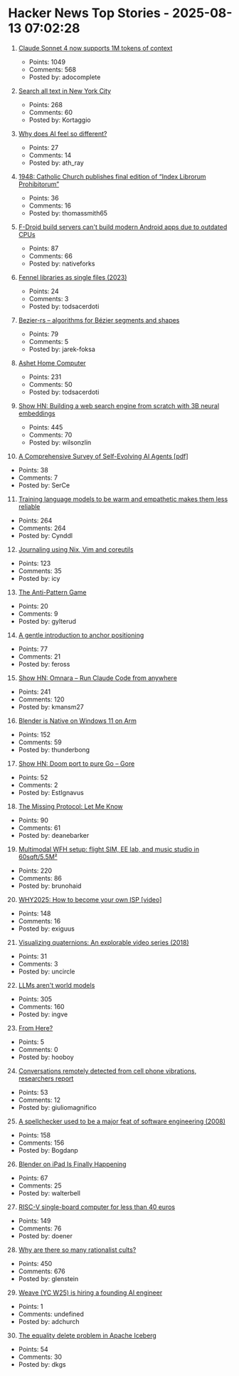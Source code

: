 # Hacker News Top Stories - 2025-08-13 07:02:28

1. [Claude Sonnet 4 now supports 1M tokens of context](https://www.anthropic.com/news/1m-context)
   - Points: 1049
   - Comments: 568
   - Posted by: adocomplete

2. [Search all text in New York City](https://www.alltext.nyc/)
   - Points: 268
   - Comments: 60
   - Posted by: Kortaggio

3. [Why does AI feel so different?](https://blog.nilenso.com/blog/2025/08/12/why-does-ai-feel-so-different/)
   - Points: 27
   - Comments: 14
   - Posted by: ath_ray

4. [1948: Catholic Church publishes final edition of “Index Librorum Prohibitorum”](https://historyofinformation.com/detail.php?entryid=856)
   - Points: 36
   - Comments: 16
   - Posted by: thomassmith65

5. [F-Droid build servers can't build modern Android apps due to outdated CPUs](undefined)
   - Points: 87
   - Comments: 66
   - Posted by: nativeforks

6. [Fennel libraries as single files (2023)](https://andreyor.st/posts/2023-08-27-fennel-libraries-as-single-files/)
   - Points: 24
   - Comments: 3
   - Posted by: todsacerdoti

7. [Bezier-rs – algorithms for Bézier segments and shapes](https://graphite.rs/libraries/bezier-rs/)
   - Points: 79
   - Comments: 5
   - Posted by: jarek-foksa

8. [Ashet Home Computer](https://ashet.computer/)
   - Points: 231
   - Comments: 50
   - Posted by: todsacerdoti

9. [Show HN: Building a web search engine from scratch with 3B neural embeddings](https://blog.wilsonl.in/search-engine/)
   - Points: 445
   - Comments: 70
   - Posted by: wilsonzlin

10. [A Comprehensive Survey of Self-Evolving AI Agents [pdf]](https://arxiv.org/abs/2508.07407)
   - Points: 38
   - Comments: 7
   - Posted by: SerCe

11. [Training language models to be warm and empathetic makes them less reliable](https://arxiv.org/abs/2507.21919)
   - Points: 264
   - Comments: 264
   - Posted by: Cynddl

12. [Journaling using Nix, Vim and coreutils](https://tangled.sh/@oppi.li/journal)
   - Points: 123
   - Comments: 35
   - Posted by: icy

13. [The Anti-Pattern Game](https://hakon.gylterud.net/antipattern/)
   - Points: 20
   - Comments: 9
   - Posted by: gylterud

14. [A gentle introduction to anchor positioning](https://webkit.org/blog/17240/a-gentle-introduction-to-anchor-positioning/)
   - Points: 77
   - Comments: 21
   - Posted by: feross

15. [Show HN: Omnara – Run Claude Code from anywhere](https://github.com/omnara-ai/omnara)
   - Points: 241
   - Comments: 120
   - Posted by: kmansm27

16. [Blender is Native on Windows 11 on Arm](https://www.thurrott.com/music-videos/324346/blender-is-native-on-windows-11-on-arm)
   - Points: 152
   - Comments: 59
   - Posted by: thunderbong

17. [Show HN: Doom port to pure Go – Gore](https://github.com/AndreRenaud/gore)
   - Points: 52
   - Comments: 2
   - Posted by: EstIgnavus

18. [The Missing Protocol: Let Me Know](https://deanebarker.net/tech/blog/let-me-know/)
   - Points: 90
   - Comments: 61
   - Posted by: deanebarker

19. [Multimodal WFH setup: flight SIM, EE lab, and music studio in 60sqft/5.5M²](https://www.sdo.group/study)
   - Points: 220
   - Comments: 86
   - Posted by: brunohaid

20. [WHY2025: How to become your own ISP [video]](https://media.ccc.de/v/why2025-9-how-to-become-your-own-isp)
   - Points: 148
   - Comments: 16
   - Posted by: exiguus

21. [Visualizing quaternions: An explorable video series (2018)](https://eater.net/quaternions)
   - Points: 31
   - Comments: 3
   - Posted by: uncircle

22. [LLMs aren't world models](https://yosefk.com/blog/llms-arent-world-models.html)
   - Points: 305
   - Comments: 160
   - Posted by: ingve

23. [From Here?](https://www.dirtyfeed.org/2025/07/from-here/)
   - Points: 5
   - Comments: 0
   - Posted by: hooboy

24. [Conversations remotely detected from cell phone vibrations, researchers report](https://www.psu.edu/news/engineering/story/conversations-remotely-detected-cell-phone-vibrations-researchers-report)
   - Points: 53
   - Comments: 12
   - Posted by: giuliomagnifico

25. [A spellchecker used to be a major feat of software engineering (2008)](https://prog21.dadgum.com/29.html)
   - Points: 158
   - Comments: 156
   - Posted by: Bogdanp

26. [Blender on iPad Is Finally Happening](https://www.creativebloq.com/3d/blender-on-ipad-is-finally-happening-and-it-could-be-the-app-every-artist-needs)
   - Points: 67
   - Comments: 25
   - Posted by: walterbell

27. [RISC-V single-board computer for less than 40 euros](https://www.heise.de/en/news/RISC-V-single-board-computer-for-less-than-40-euros-10515044.html)
   - Points: 149
   - Comments: 76
   - Posted by: doener

28. [Why are there so many rationalist cults?](https://asteriskmag.com/issues/11/why-are-there-so-many-rationalist-cults)
   - Points: 450
   - Comments: 676
   - Posted by: glenstein

29. [Weave (YC W25) is hiring a founding AI engineer](https://www.ycombinator.com/companies/weave-3/jobs/SqFnIFE-founding-ai-engineer)
   - Points: 1
   - Comments: undefined
   - Posted by: adchurch

30. [The equality delete problem in Apache Iceberg](https://blog.dataengineerthings.org/the-equality-delete-problem-in-apache-iceberg-143dd451a974)
   - Points: 54
   - Comments: 30
   - Posted by: dkgs

